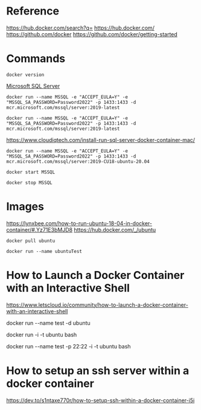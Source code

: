 # Reference
https://hub.docker.com/search?q=
https://hub.docker.com/
https://github.com/docker
https://github.com/docker/getting-started

# Commands

```console
docker version
```

[Microsoft SQL Server](https://hub.docker.com/_/microsoft-mssql-server)

```console
docker run --name MSSQL -e "ACCEPT_EULA=Y" -e "MSSQL_SA_PASSWORD=Password2022" -p 1433:1433 -d mcr.microsoft.com/mssql/server:2019-latest
```

```console
docker run --name MSSQL -e "ACCEPT_EULA=Y" -e "MSSQL_SA_PASSWORD=Password2022" -p 1433:1433 -d mcr.microsoft.com/mssql/server:2019-latest
```

https://www.cloudiqtech.com/install-run-sql-server-docker-container-mac/

```console
docker run --name MSSQL -e "ACCEPT_EULA=Y" -e "MSSQL_SA_PASSWORD=Password2022" -p 1433:1433 -d mcr.microsoft.com/mssql/server:2019-CU18-ubuntu-20.04
```

```console
docker start MSSQL
```

```console
docker stop MSSQL
```

# Images
https://lynxbee.com/how-to-run-ubuntu-18-04-in-docker-container/#.Yz71E3bMJD8
https://hub.docker.com/_/ubuntu

```console
docker pull ubuntu
```

```console
docker run --name ubuntuTest 
```

# How to Launch a Docker Container with an Interactive Shell
https://www.letscloud.io/community/how-to-launch-a-docker-container-with-an-interactive-shell

docker run --name test -d ubuntu

docker run -i -t ubuntu bash

docker run --name test -p 22:22 -i -t ubuntu bash

# How to setup an ssh server within a docker container
https://dev.to/s1ntaxe770r/how-to-setup-ssh-within-a-docker-container-i5i